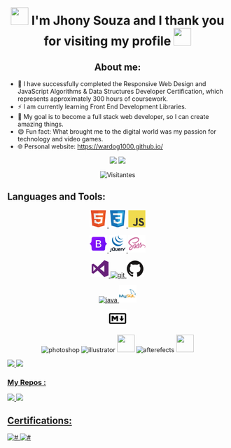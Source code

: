 <div align="center">
<h1>
 <img  width="40" height="40" src="https://www.discordianos.com/uploads/monthly_2021_02/c5efb82dcccc7f06ae379bdc9fdf00e3.cropped.gif.4916ab8d670076f628c323c10270c436.gif">
  I'm Jhony Souza and I thank you for visiting my profile
 <img  width="40" height="40" src="https://www.discordianos.com/uploads/monthly_2021_02/c5efb82dcccc7f06ae379bdc9fdf00e3.cropped.gif.4916ab8d670076f628c323c10270c436.gif">
</h1>
</div>

<div align="center">
<h2>About me:  </h2>
</div>

- 🌱 I have successfully completed the Responsive Web Design and JavaScript Algorithms & Data Structures Developer Certification, which represents approximately 300 hours of coursework. 
- ⚡ I am currently learning Front End Development Libraries.
- 💭 My goal is to become a full stack web developer, so I can create amazing things.
- 😄 Fun fact: What brought me to the digital world was my passion for technology and video games.
- 🌐 Personal website: https://wardog1000.github.io/

<div align="center">
<!-- REDES SOCIAIS -->
<a href="https://www.linkedin.com/in/jhonatan-leon-souza-meza/" target="_blank"><img src="https://img.shields.io/badge/-LinkedIn-%230077B5?style=for-the-badge&logo=linkedin&logoColor=white" target="_blank"></a>
<a href="jhonatansouzameza100@gmail.com" target="_blank"><img src="https://img.shields.io/badge/Gmail-D14836?style=for-the-badge&logo=gmail&logoColor=white" target="_blank"></a>

![Visitantes](https://api.visitorbadge.io/api/visitors?path=https%3A%2F%2Fgithub.com%2FWarDog1000&label=Visitors&labelColor=%23dc143c&countColor=%23555555&style=flat&labelStyle=upper)
</div>

<div align="center">
<h2 align="left">Languages and Tools:</h2>
    
<a href="https://www.freecodecamp.org/certification/JhonySouza/responsive-web-design" target="_blank"> <img src="https://github.com/devicons/devicon/blob/master/icons/html5/html5-original.svg" alt="html5-certification" width="40" height="40"/> </a>
<a href="https://www.freecodecamp.org/certification/JhonySouza/responsive-web-design" target="_blank"> <img src="https://github.com/devicons/devicon/blob/master/icons/css3/css3-original.svg" alt="css3-certification" width="40" height="40"/> </a>
<a href="https://www.freecodecamp.org/certification/JhonySouza/javascript-algorithms-and-data-structures" target="_blank"> <img src="https://github.com/devicons/devicon/blob/master/icons/javascript/javascript-original.svg" alt="javascript-certification" width="40" height="40"/> </a>

<a href="#"> <img src="https://github.com/devicons/devicon/blob/master/icons/bootstrap/bootstrap-original.svg" alt="bootstrap-certification" width="40" height="40"/> </a>
<a href="#"> <img src="https://github.com/devicons/devicon/blob/master/icons/jquery/jquery-original-wordmark.svg" alt="jquery-certification" width="40" height="40"/> </a>
<a href="#"> <img src="https://github.com/devicons/devicon/blob/master/icons/sass/sass-original.svg" alt="#" width="40" height="40"/> </a>

<!--<a href="https://nodejs.org/es/docs/" target="_blank"> <img src="https://github.com/devicons/devicon/blob/master/icons/nodejs/nodejs-original.svg" alt="nodejs" width="40" height="40"/> </a>
<a href="https://es.reactjs.org/" target="_blank"> <img src="https://github.com/devicons/devicon/blob/master/icons/react/react-original.svg" alt="react" width="40" height="40"/> </a>-->
<a href="https://vscode.dev/" target="_blank"> <img src="https://github.com/devicons/devicon/blob/master/icons/visualstudio/visualstudio-plain.svg" alt="visualstudio" width="40" height="40"/> </a>
<a href="https://git-scm.com/" target="_blank"> <img src="https://www.vectorlogo.zone/logos/git-scm/git-scm-icon.svg" alt="git" width="40" height="40"/> </a>
<a href="https://github.com/WarDog1000" target="_blank"> <img src="https://github.com/devicons/devicon/blob/master/icons/github/github-original.svg" alt="gitHub" width="40" height="40"/> </a>

<a href="https://www.java.com" target="_blank"> <img src="https://cdn.icon-icons.com/icons2/2415/PNG/512/java_original_wordmark_logo_icon_146459.png" alt="java" width="40" height="40"/> </a>
<a href="https://www.mysql.com/" target="_blank"> <img src="https://raw.githubusercontent.com/devicons/devicon/master/icons/mysql/mysql-original-wordmark.svg" alt="mysql" width="40" height="40"/></a>

<a> <img src="https://github.com/devicons/devicon/blob/master/icons/markdown/markdown-original.svg" alt="markdown" width="40" height="40"/> </a>

<a> <img src="https://cdn.icon-icons.com/icons2/1088/PNG/512/1485282157-adobe-photoshop-raster-graphics-editor-cc-creative-cloud_78285.png" alt="photoshop" width="40" height="40"/> </a>
<a> <img src="https://cdn.icon-icons.com/icons2/1088/PNG/512/1485282143-adobe-illustrator-cc-creative-cloud_78298.png" alt="illustrator" width="40" height="40"/> </a>
<a target="_blank"> <img src="https://cdn.icon-icons.com/icons2/1088/PNG/512/1485282164-adobe-lightroom-lr-cc-creative-cloud_78305.png" width="40" height="40"/> </a>
<a> <img src="https://cdn.icon-icons.com/icons2/1088/PNG/512/1485282160-adobe-after-effects-cc-creative-cloud-digital-visual-effects-motion-graphics-and-compositing-application_78299.png" alt="afterefects" width="40" height="40"/> </a>
<a target="_blank"> <img src="https://cdn.icon-icons.com/icons2/1088/PNG/512/1485282149-adobe-premiere-pro-cc-creative-cloud_78301.png" width="40" height="40"/> </a>
</div>
 
<!--

<a> <img src="#" alt="#" width="40" height="40"/> </a>

For more devicons: https://github.com/devicons/devicon/tree/master/icons
                   https://icon-icons.com/es/icono/photoshop-adobe-photoshop/1687

https://github.com/devicons/devicon/blob/master/icons/android/android-original.svg 
https://github.com/devicons/devicon/blob/master/icons/androidstudio/androidstudio-original-wordmark.svg
https://github.com/devicons/devicon/blob/master/icons/bootstrap/bootstrap-original.svg
https://github.com/devicons/devicon/blob/master/icons/blender/blender-original.svg
https://github.com/devicons/devicon/blob/master/icons/csharp/csharp-original.svg
https://github.com/devicons/devicon/blob/master/icons/docker/docker-original-wordmark.svg
https://github.com/devicons/devicon/blob/master/icons/illustrator/illustrator-line.svg
https://github.com/devicons/devicon/blob/master/icons/jquery/jquery-original-wordmark.svg
https://github.com/devicons/devicon/blob/master/icons/sass/sass-original.svg
https://github.com/devicons/devicon/blob/master/icons/markdown/markdown-original.svg
https://github.com/devicons/devicon/blob/master/icons/nextjs/nextjs-original-wordmark.svg
https://github.com/devicons/devicon/blob/master/icons/photoshop/photoshop-line.svg
https://github.com/devicons/devicon/blob/master/icons/unity/unity-original.svg
https://github.com/devicons/devicon/blob/master/icons/visualstudio/visualstudio-plain.svg
https://github.com/devicons/devicon/blob/master/icons/unrealengine/unrealengine-original.svg
https://github.com/devicons/devicon/blob/master/icons/oracle/oracle-original.svg
https://github.com/devicons/devicon/blob/master/icons/linux/linux-original.svg
https://github.com/devicons/devicon/blob/master/icons/bash/bash-original.svg
https://github.com/devicons/devicon/blob/master/icons/aftereffects/aftereffects-original.svg
https://github.com/devicons/devicon/blob/master/icons/postgresql/postgresql-original-wordmark.svg
https://github.com/devicons/devicon/blob/master/icons/python/python-original.svg

-->
<!--<img width="100%" height="650" src="https://cdna.artstation.com/p/assets/images/images/035/693/656/original/gwyneth-balucio-hello-world.gif?1615642877"/>-->

<!--
**WarDog1000/WarDog1000** is a ✨ _special_ ✨ repository because its `README.md` (this file) appears on your GitHub profile.
https://c.tenor.com/f4eKzaPOZUYAAAAM/rz-ds-project.gif
https://c.tenor.com/mGgWY8RkgYMAAAAC/hello-world.gif
https://i.pinimg.com/originals/0c/0d/d1/0c0dd1efb2013a5454fa329d74df617b.gif
https://www.discordianos.com/uploads/monthly_2021_02/c5efb82dcccc7f06ae379bdc9fdf00e3.cropped.gif.4916ab8d670076f628c323c10270c436.gif

Here are some ideas to get you started:

- 🔭 I’m currently working on ...
- 🌱 I’m currently learning ...
- 👯 I’m looking to collaborate on ...
- 🤔 I’m looking for help with ...
- 💬 Ask me about ...
- 📫 How to reach me: ...
- 😄 Pronouns: ...
- ⚡ Fun fact: ...

-->
 
<p align="left">
 <a href="https://github.com/WarDog1000"><img width="400" src="https://github-readme-stats.vercel.app/api/top-langs/?username=WarDog1000&langs_count=10&layout=compact&theme=dracula">
<a href="https://github.com/WarDog1000"><img width="400" src="https://github-readme-stats.vercel.app/api?username=WarDog1000&show_icons=true&theme=dracula">
</p>
      

<h3 align="left">My Repos :</h3>
      
<p align="left">
<a href="https://github.com/WarDog1000/JHotelApp"><img width="400" src="https://github-readme-stats.vercel.app/api/pin/?username=WarDog1000&repo=JHotelApp&langs_count=5&theme=dracula">
<a href="https://github.com/WarDog1000/FreeCodeCamp"><img width="400" src="https://github-readme-stats.vercel.app/api/pin/?username=WarDog1000&repo=FreeCodeCamp&langs_count=5&theme=dracula">
 <!-- TEMAS: dark, radical, merko, gruvbox, tokyonight, onedark, cobalt, synthwave, highcontrast, dracula -->
</p>

<h2 align="left">Certifications:</h2>
<a href="https://www.freecodecamp.org/certification/JhonySouza/responsive-web-design"> <img src="https://github.com/WarDog1000/FreeCodeCamp/blob/main/1%20Responsive%20Web%20Design/9%20Responsive%20Web%20Design%20Certification.jpg" alt="#" width="400" height="300"/> </a>
<a href="https://www.freecodecamp.org/certification/JhonySouza/javascript-algorithms-and-data-structures"> <img src="https://github.com/WarDog1000/FreeCodeCamp/blob/main/2%20JavaScript%20Algorithms%20and%20Data%20Structures/1%20JavaScript%20Algorithms%20and%20Data%20Structures%20Certification.jpg" alt="#" width="400" height="300"/> </a>
